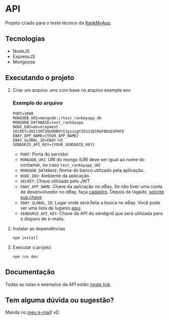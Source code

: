 # API
Projeto criado para o teste técnico da [RankMyApp](https://www.rankmyapp.com/pt-br/).

## Tecnologias
- NodeJS
- ExpressJS
- Mongoose

## Executando o projeto
1. Criar um arquivo .env com base no arquivo example.env
    ### Exemplo do arquivo
    ```
    PORT=3000
    MONGODB_URI=mongodb://test_rankmyapp_db
    MONGODB_DATABASE=test_rankmyapp
    NODE_ENV=development
    SECRET=3OI15HT3QUODBHYI3g1iugYIEG31BIRUFBEHIUFHFE
    EBAY_APP_NAME={YOUR_APP_NAME}
    EBAY_GLOBAL_ID=EBAY-US
    SENDGRID_API_KEY={YOUR_SENDGRID_KEY}
    ```

    - `PORT`: Porta do servidor
    - `MONGODB_URI`: URI do mongo (URI deve ser igual ao nome do container, no caso `test_rankmyapp_db`)
    - `MONGODB_DATABASE`: Nome do banco utilizado pela aplicação.
    - `NODE_ENV`: Ambiente da aplicação.
    - `SECRET`: Chave utilizada pelo JWT.
    - `EBAY_APP_NAME`: Chave da aplicação no eBay. Se não tiver uma conta de desenvolvedor no eBay, faça [cadastro](https://developer.ebay.com/signin?tab=register). Depois de logado, [solicite sua chave](https://developer.ebay.com/my/keys)
    - `EBAY_GLOBAL_ID`: Lugar onde será feita a busca no eBay. Você pode ver uma lista de lugares [aqui](https://developer.ebay.com/DevZone/finding/CallRef/Enums/GlobalIdList.html)
    - `SENDGRID_API_KEY`: Chave da API do sendgrid que será utilizada para o disparo de e-mails.

2. Instalar as dependências

    `npm install`

3. Executar o projeto

    `npm run dev`  

## Documentação
Todas as rotas e exemplos da API estão [neste link](https://documenter.getpostman.com/view/8024266/SVtWw7Mw?version=latest).

## Tem alguma dúvida ou sugestão?

Manda no [meu e-mail](mailto:wrickee@gmail.com)! xD
